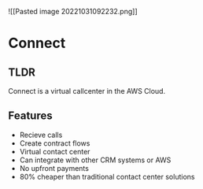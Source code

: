 ![[Pasted image 20221031092232.png]]
# Connect

## TLDR
Connect is a virtual callcenter in the AWS Cloud.

## Features 
- Recieve calls
- Create contract flows
- Virtual contact center
- Can integrate with other CRM systems or AWS
- No upfront payments
- 80% cheaper than traditional contact center solutions